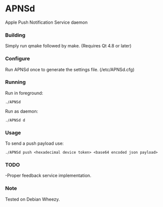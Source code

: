 APNSd
=====

Apple Push Notification Service daemon

### Building ###

Simply run qmake followed by make. (Requires Qt 4.8 or later)

### Configure ###

Run APNSd once to generate the settings file. (/etc/APNSd.cfg)

### Running ###

Run in foreground:
```
./APNSd
```

Run as daemon:
```
./APNSd d
```

### Usage ###

To send a push payload use:
```
./APNSd push <hexadecimal device token> <base64 encoded json payload>
```

### TODO ###

-Proper feedback service implementation.

### Note ###

Tested on Debian Wheezy.
